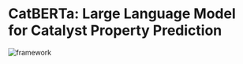 # CatBERTa: Large Language Model for Catalyst Property Prediction

![framework](https://github.com/hoon-ock/CatBERTa/assets/93333323/c99e0308-e9d9-4fa1-9016-d14782066f7f)
